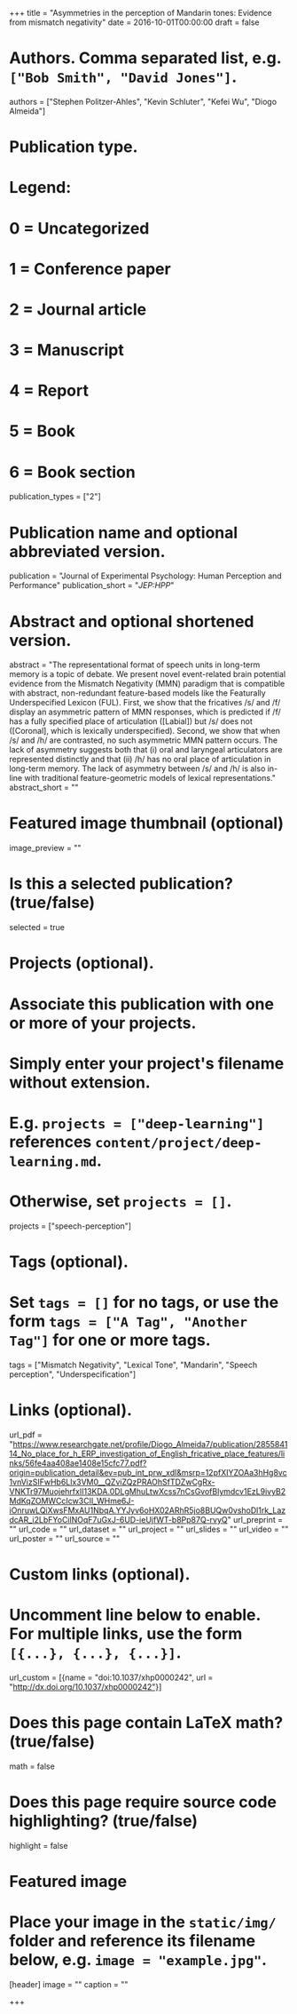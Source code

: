+++
title = "Asymmetries in the perception of Mandarin tones: Evidence from mismatch negativity"
date = 2016-10-01T00:00:00
draft = false

# Authors. Comma separated list, e.g. `["Bob Smith", "David Jones"]`.
authors = ["Stephen Politzer-Ahles", "Kevin Schluter", "Kefei Wu", "Diogo Almeida"]

# Publication type.
# Legend:
# 0 = Uncategorized
# 1 = Conference paper
# 2 = Journal article
# 3 = Manuscript
# 4 = Report
# 5 = Book
# 6 = Book section
publication_types = ["2"]

# Publication name and optional abbreviated version.
publication = "Journal of Experimental Psychology: Human Perception and Performance"
publication_short = "*JEP:HPP*"

# Abstract and optional shortened version.
abstract = "The representational format of speech units in long-term memory is a topic of debate. We present novel event-related brain potential evidence from the Mismatch Negativity (MMN) paradigm that is compatible with abstract, non-redundant feature-based models like the Featurally Underspecified Lexicon (FUL). First, we show that the fricatives /s/ and /f/ display an asymmetric pattern of MMN responses, which is predicted if /f/ has a fully specified place of articulation ([Labial]) but /s/ does not ([Coronal], which is lexically underspecified). Second, we show that when /s/ and /h/ are contrasted, no such asymmetric MMN pattern occurs. The lack of asymmetry suggests both that (i) oral and laryngeal articulators are represented distinctly and that (ii) /h/ has no oral place of articulation in long-term memory. The lack of asymmetry between /s/ and /h/ is also in-line with traditional feature-geometric models of lexical representations."
abstract_short = ""

# Featured image thumbnail (optional)
image_preview = ""

# Is this a selected publication? (true/false)
selected = true

# Projects (optional).
#   Associate this publication with one or more of your projects.
#   Simply enter your project's filename without extension.
#   E.g. `projects = ["deep-learning"]` references `content/project/deep-learning.md`.
#   Otherwise, set `projects = []`.
projects = ["speech-perception"]

# Tags (optional).
#   Set `tags = []` for no tags, or use the form `tags = ["A Tag", "Another Tag"]` for one or more tags.
tags = ["Mismatch Negativity", "Lexical Tone", "Mandarin", "Speech perception", "Underspecification"]

# Links (optional).
url_pdf = "https://www.researchgate.net/profile/Diogo_Almeida7/publication/285584114_No_place_for_h_ERP_investigation_of_English_fricative_place_features/links/56fe4aa408ae1408e15cfc77.pdf?origin=publication_detail&ev=pub_int_prw_xdl&msrp=12pfXIYZOAa3hHg8vc1vnVizSIFwHb6Llx3VM0__QZviZQzPRAOhSfTDZwCgRx-VNKTr97MuojehrfxII13KDA.0DLgMhuLtwXcss7nCsGvofBlymdcv1EzL9ivyB2MdKqZOMWCcIcw3CIl_WHme6J-iOnruwLQiXwsFMxAU1NbqA.YYJyv6oHX02ARhR5jo8BUQw0vshoDl1rk_LazdcAR_i2LbFYoCilNOqF7uGxJ-6UD-ieUjfWT-b8Pp87Q-rvyQ"
url_preprint = ""
url_code = ""
url_dataset = ""
url_project = ""
url_slides = ""
url_video = ""
url_poster = ""
url_source = ""


# Custom links (optional).
#   Uncomment line below to enable. For multiple links, use the form `[{...}, {...}, {...}]`.
url_custom = [{name = "doi:10.1037/xhp0000242", url = "http://dx.doi.org/10.1037/xhp0000242"}]

# Does this page contain LaTeX math? (true/false)
math = false

# Does this page require source code highlighting? (true/false)
highlight = false

# Featured image
# Place your image in the `static/img/` folder and reference its filename below, e.g. `image = "example.jpg"`.
[header]
image = ""
caption = ""

+++

